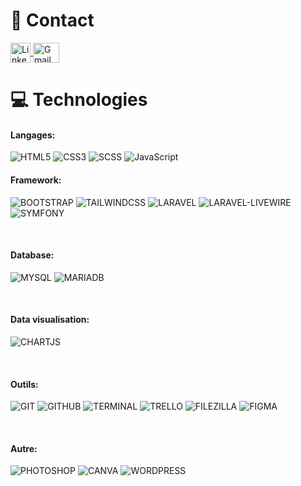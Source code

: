 # 👀 Contact
<a href="https://linkedin.com/in/brice-comeau" target="blank">
  <img align="center" src="https://raw.githubusercontent.com/rahuldkjain/github-profile-readme-generator/master/src/images/icons/Social/linked-in-alt.svg"      alt="Linkedin" height="32" width="32" />
    </a>
    <a href="mailto:bricec432@gmail.com" target="blank">
  <img align="center" src="https://logos-marques.com/wp-content/uploads/2021/03/Gmail-Logo.png" alt="Gmail" height="32" width="42" />
</a>




# 💻 Technologies 

<h4 align="left">Langages:</h4>

  ![HTML5](https://img.shields.io/badge/html5-%23E34F26.svg?style=for-the-badge&logo=html5&logoColor=white) 
  ![CSS3](https://img.shields.io/badge/css3-%231572B6.svg?style=for-the-badge&logo=css3&logoColor=white) 
  ![SCSS](https://img.shields.io/badge/sass-%23BF4080.svg?style=for-the-badge&logo=sass&logoColor=white)
  ![JavaScript](https://img.shields.io/badge/javascript-%23B9A934.svg?style=for-the-badge&logo=javascript&logoColor=white) 

<h4 align="left">Framework:</h4>

  ![BOOTSTRAP](https://img.shields.io/badge/bootsrap-%237952B3.svg?style=for-the-badge&logo=bootstrap&logoColor=white) 
  ![TAILWINDCSS](https://img.shields.io/badge/tailwindcss-%230EA5E9.svg?style=for-the-badge&logo=tailwindcss&logoColor=white) 
  ![LARAVEL](https://img.shields.io/badge/laravel-%23eb4432.svg?style=for-the-badge&logo=laravel&logoColor=white)
  ![LARAVEL-LIVEWIRE](https://img.shields.io/badge/laravel%20livewire-%23eb4432.svg?style=for-the-badge&logo=livewire&logoColor=white)
  ![SYMFONY](https://img.shields.io/badge/symfony-%2318171b.svg?style=for-the-badge&logo=symfony&logoColor=white)

<br>
<h4 align="left">Database:</h4>

  ![MYSQL](https://img.shields.io/badge/myqsl-%23f29221.svg?style=for-the-badge&logo=mysql&logoColor=white)
  ![MARIADB](https://img.shields.io/badge/mariadb-%23636794.svg?style=for-the-badge&logo=mariadb&logoColor=white)

<br>

<h4 align="left">Data visualisation:</h4>

  ![CHARTJS](https://img.shields.io/badge/chartjs-%23FE777B.svg?style=for-the-badge&logo=Chart.js&logoColor=white)
  
<br>
<h4 align="left">Outils:</h4>
 
  ![GIT](https://img.shields.io/badge/git-%23ef391a.svg?style=for-the-badge&logo=git&logoColor=white)
  ![GITHUB](https://img.shields.io/badge/github-%23000000.svg?style=for-the-badge&logo=github&logoColor=white) 
  ![TERMINAL](https://img.shields.io/badge/terminal-%23000000.svg?style=for-the-badge&logo=Windows%20Terminal&logoColor=white)
  ![TRELLO](https://img.shields.io/badge/trello-%23026AA7.svg?style=for-the-badge&logo=trello&logoColor=white)
  ![FILEZILLA](https://img.shields.io/badge/filezilla-%23CD1717.svg?style=for-the-badge&logo=filezilla&logoColor=white)
  ![FIGMA](https://img.shields.io/badge/figma-%23C1942D.svg?style=for-the-badge&logo=figma&logoColor=white)

<br>
<h4 align="left">Autre:</h4>

  ![PHOTOSHOP](https://img.shields.io/badge/photoshop-%232866A1.svg?style=for-the-badge&logo=Adobe%20Photoshop&logoColor=white)
  ![CANVA](https://img.shields.io/badge/canva-%2359C6EC.svg?style=for-the-badge&logo=canva&logoColor=white) 
  ![WORDPRESS](https://img.shields.io/badge/wordpress-%237FBACF.svg?style=for-the-badge&logo=wordpress&logoColor=white) 

